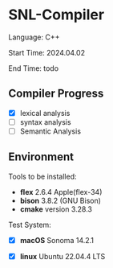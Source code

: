 # SNL-Compiler

Language: C++

Start Time: 2024.04.02

End Time: todo

## Compiler Progress

- [x] lexical analysis
- [ ] syntax analysis
- [ ] Semantic Analysis

## Environment

Tools to be installed:
    
- **flex** 2.6.4 Apple(flex-34)
- **bison** 3.8.2 (GNU Bison)
- **cmake** version 3.28.3

Test System:

- [x] **macOS** Sonoma 14.2.1

- [x] **linux** Ubuntu 22.04.4 LTS

    